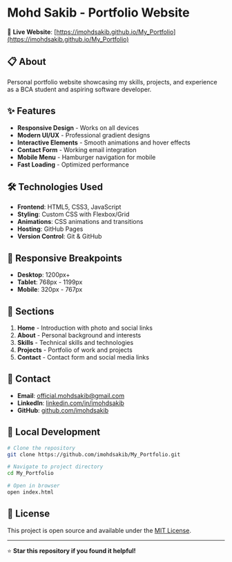 # Mohd Sakib - Portfolio Website

🚀 **Live Website**: [https://imohdsakib.github.io/My_Portfolio](https://imohdsakib.github.io/My_Portfolio)

## 📋 About
Personal portfolio website showcasing my skills, projects, and experience as a BCA student and aspiring software developer.

## ✨ Features
- **Responsive Design** - Works on all devices
- **Modern UI/UX** - Professional gradient designs
- **Interactive Elements** - Smooth animations and hover effects
- **Contact Form** - Working email integration
- **Mobile Menu** - Hamburger navigation for mobile
- **Fast Loading** - Optimized performance

## 🛠️ Technologies Used
- **Frontend**: HTML5, CSS3, JavaScript
- **Styling**: Custom CSS with Flexbox/Grid
- **Animations**: CSS animations and transitions
- **Hosting**: GitHub Pages
- **Version Control**: Git & GitHub

## 📱 Responsive Breakpoints
- **Desktop**: 1200px+
- **Tablet**: 768px - 1199px
- **Mobile**: 320px - 767px

## 🎯 Sections
1. **Home** - Introduction with photo and social links
2. **About** - Personal background and interests
3. **Skills** - Technical skills and technologies
4. **Projects** - Portfolio of work and projects
5. **Contact** - Contact form and social media links

## 📧 Contact
- **Email**: official.mohdsakib@gmail.com
- **LinkedIn**: [linkedin.com/in/imohdsakib](https://linkedin.com/in/imohdsakib)
- **GitHub**: [github.com/imohdsakib](https://github.com/imohdsakib)

## 🚀 Local Development
```bash
# Clone the repository
git clone https://github.com/imohdsakib/My_Portfolio.git

# Navigate to project directory
cd My_Portfolio

# Open in browser
open index.html
```

## 📄 License
This project is open source and available under the [MIT License](LICENSE).

---
⭐ **Star this repository if you found it helpful!**
